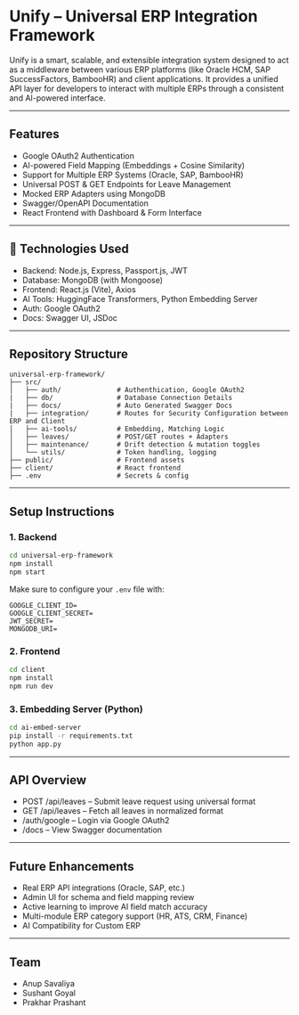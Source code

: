 
# Unify – Universal ERP Integration Framework

Unify is a smart, scalable, and extensible integration system designed to act as a middleware between various ERP platforms (like Oracle HCM, SAP SuccessFactors, BambooHR) and client applications. It provides a unified API layer for developers to interact with multiple ERPs through a consistent and AI-powered interface.

---

## Features

- Google OAuth2 Authentication
- AI-powered Field Mapping (Embeddings + Cosine Similarity)
- Support for Multiple ERP Systems (Oracle, SAP, BambooHR)
- Universal POST & GET Endpoints for Leave Management
- Mocked ERP Adapters using MongoDB
- Swagger/OpenAPI Documentation
- React Frontend with Dashboard & Form Interface

---

## 🔧 Technologies Used

- Backend: Node.js, Express, Passport.js, JWT
- Database: MongoDB (with Mongoose)
- Frontend: React.js (Vite), Axios
- AI Tools: HuggingFace Transformers, Python Embedding Server
- Auth: Google OAuth2
- Docs: Swagger UI, JSDoc

---

## Repository Structure

```
universal-erp-framework/
├── src/
│   ├── auth/              # Authenthication, Google OAuth2
|   ├── db/                # Database Connection Details
|   ├── docs/              # Auto Generated Swagger Docs
|   ├── integration/       # Routes for Security Configuration between ERP and Client
│   ├── ai-tools/          # Embedding, Matching Logic
│   ├── leaves/            # POST/GET routes + Adapters
│   ├── maintenance/       # Drift detection & mutation toggles
│   └── utils/             # Token handling, logging
├── public/                # Frontend assets
├── client/                # React frontend
├── .env                   # Secrets & config
```

---

## Setup Instructions

### 1. Backend

```bash
cd universal-erp-framework
npm install
npm start
```

Make sure to configure your `.env` file with:
```
GOOGLE_CLIENT_ID=
GOOGLE_CLIENT_SECRET=
JWT_SECRET=
MONGODB_URI=
```

### 2. Frontend

```bash
cd client
npm install
npm run dev
```

### 3. Embedding Server (Python)

```bash
cd ai-embed-server
pip install -r requirements.txt
python app.py
```

---

## API Overview

- POST /api/leaves – Submit leave request using universal format
- GET /api/leaves – Fetch all leaves in normalized format
- /auth/google – Login via Google OAuth2
- /docs – View Swagger documentation

---

## Future Enhancements

- Real ERP API integrations (Oracle, SAP, etc.)
- Admin UI for schema and field mapping review
- Active learning to improve AI field match accuracy
- Multi-module ERP category support (HR, ATS, CRM, Finance)
- AI Compatibility for Custom ERP 

---

## Team

- Anup Savaliya
- Sushant Goyal
- Prakhar Prashant


